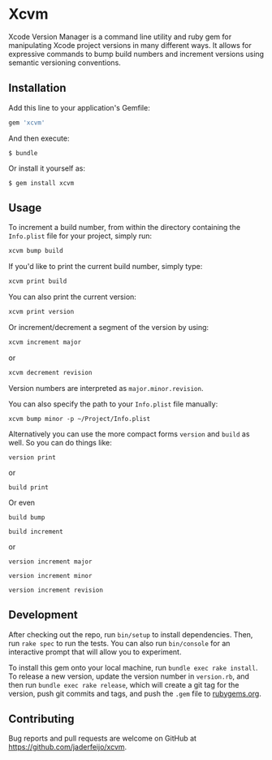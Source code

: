 # Xcvm

Xcode Version Manager is a command line utility and ruby gem for manipulating Xcode project versions in many different ways. It allows for expressive commands to bump build numbers and increment versions using semantic versioning conventions.

## Installation

Add this line to your application's Gemfile:

```ruby
gem 'xcvm'
```

And then execute:

    $ bundle

Or install it yourself as:

    $ gem install xcvm

## Usage

To increment a build number, from within the directory containing the `Info.plist` file for your project, simply run:

```bash
xcvm bump build
```

If you'd like to print the current build number, simply type:

```bash
xcvm print build
```

You can also print the current version:

```bash
xcvm print version
```

Or increment/decrement a segment of the version by using:

```bash
xcvm increment major
```

or

```bash
xcvm decrement revision
```

Version numbers are interpreted as `major.minor.revision`.

You can also specify the path to your `Info.plist` file manually:

```
xcvm bump minor -p ~/Project/Info.plist
```

Alternatively you can use the more compact forms `version` and `build` as well. So you can do things like:

```
version print
```

or

```
build print
```

Or even

```
build bump
```
```
build increment
```

or

```
version increment major
```
```
version increment minor
```
```
version increment revision
```

## Development

After checking out the repo, run `bin/setup` to install dependencies. Then, run `rake spec` to run the tests. You can also run `bin/console` for an interactive prompt that will allow you to experiment.

To install this gem onto your local machine, run `bundle exec rake install`. To release a new version, update the version number in `version.rb`, and then run `bundle exec rake release`, which will create a git tag for the version, push git commits and tags, and push the `.gem` file to [rubygems.org](https://rubygems.org).

## Contributing

Bug reports and pull requests are welcome on GitHub at https://github.com/jaderfeijo/xcvm.

